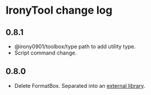 # IronyTool change log

## 0.8.1
* @irony0901/toolbox/type path to add utility type.
* Script command change.


## 0.8.0

* Delete FormatBox. Separated into an [external library](https://github.com/irony1090/irony-format).


